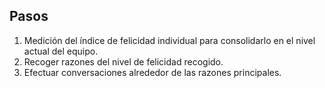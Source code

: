 ## Pasos
1. Medición del índice de felicidad individual para consolidarlo en el nivel actual del equipo.
2. Recoger razones del nivel de felicidad recogido.
3. Efectuar conversaciones alrededor de las razones principales.